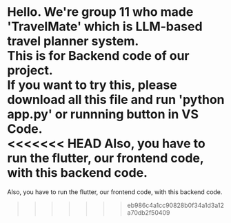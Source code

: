 Hello. We're group 11 who made 'TravelMate' which is LLM-based travel planner system.  
This is for Backend code of our project.  
If you want to try this, please download all this file and run 'python app.py' or runnning button in VS Code.   
<<<<<<< HEAD
Also, you have to run the flutter, our frontend code, with this backend code.    
=======
Also, you have to run the flutter, our frontend code, with this backend code.    
>>>>>>> eb986c4a1cc90828b0f34a1d3a12a70db2f50409
